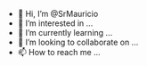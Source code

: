 - 👋 Hi, I’m @SrMauricio
- 👀 I’m interested in ...
- 🌱 I’m currently learning ...
- 💞️ I’m looking to collaborate on ...
- 📫 How to reach me ...

<!---
SrMauricio/SrMauricio is a ✨ special ✨ repository because its `README.md` (this file) appears on your GitHub profile.
You can click the Preview link to take a look at your changes.
--->
